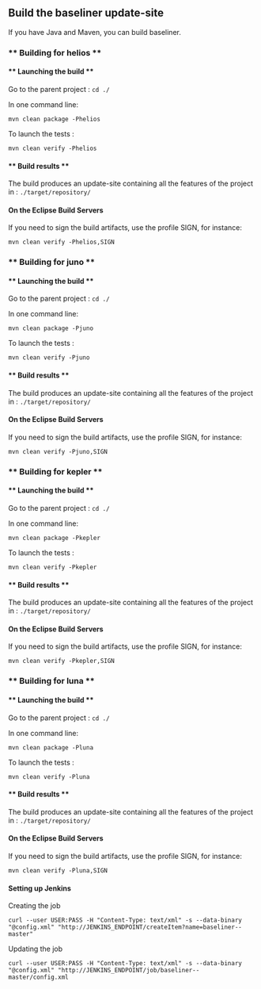 

## **Build the baseliner update-site**

If you have Java and Maven, you can build baseliner.

### ** Building for helios **

#### ** Launching the build **

Go to the parent project : 
`cd ./`

In one command line:

`mvn clean package -Phelios`

To launch the tests :

`mvn clean verify -Phelios`

#### ** Build results **

The build produces an update-site containing all the features of the project in :
`./target/repository/`


#### On the Eclipse Build Servers

If you need to sign the build artifacts, use the profile SIGN, for instance: 

`mvn clean verify -Phelios,SIGN`

### ** Building for juno **

#### ** Launching the build **

Go to the parent project : 
`cd ./`

In one command line:

`mvn clean package -Pjuno`

To launch the tests :

`mvn clean verify -Pjuno`

#### ** Build results **

The build produces an update-site containing all the features of the project in :
`./target/repository/`


#### On the Eclipse Build Servers

If you need to sign the build artifacts, use the profile SIGN, for instance: 

`mvn clean verify -Pjuno,SIGN`

### ** Building for kepler **

#### ** Launching the build **

Go to the parent project : 
`cd ./`

In one command line:

`mvn clean package -Pkepler`

To launch the tests :

`mvn clean verify -Pkepler`

#### ** Build results **

The build produces an update-site containing all the features of the project in :
`./target/repository/`


#### On the Eclipse Build Servers

If you need to sign the build artifacts, use the profile SIGN, for instance: 

`mvn clean verify -Pkepler,SIGN`

### ** Building for luna **

#### ** Launching the build **

Go to the parent project : 
`cd ./`

In one command line:

`mvn clean package -Pluna`

To launch the tests :

`mvn clean verify -Pluna`

#### ** Build results **

The build produces an update-site containing all the features of the project in :
`./target/repository/`


#### On the Eclipse Build Servers

If you need to sign the build artifacts, use the profile SIGN, for instance: 

`mvn clean verify -Pluna,SIGN`


#### Setting up Jenkins ####

Creating the job

`curl --user USER:PASS -H "Content-Type: text/xml" -s --data-binary "@config.xml" "http://JENKINS_ENDPOINT/createItem?name=baseliner--master"`

Updating the job 

`curl --user USER:PASS -H "Content-Type: text/xml" -s --data-binary "@config.xml" "http://JENKINS_ENDPOINT/job/baseliner--master/config.xml`

